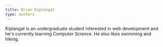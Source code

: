```yaml
---
title: Brian Kiplangat
type: authors
---
```

Kiplangat is an undergraduate student interested in web development and he's currently learning Computer Science. He also likes swimming and hiking.
